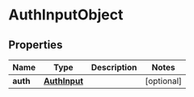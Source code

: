 # AuthInputObject

## Properties
Name | Type | Description | Notes
------------ | ------------- | ------------- | -------------
**auth** | [**AuthInput**](AuthInput.md) |  |  [optional]
